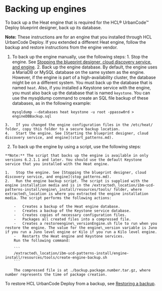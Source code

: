 # Backing up engines

To back up a the Heat engine that is required for the HCL® UrbanCode™ Deploy blueprint designer, back up its database.

**Note:** These instructions are for an engine that you installed through HCL UrbanCode Deploy. If you extended a different Heat engine, follow the backup and restore instructions from the engine vendor.

1.   To back up the engine manually, use the following steps: 
    1.   Stop the engine. See [Stopping the blueprint designer, cloud discovery service, and engine](stop_patterns.md).
    2.   Back up the engine database. By default, the engine uses a MariaDB or MySQL database on the same system as the engine. However, if the engine is part of a high-availability cluster, the database might be on a different system. You must back up the database that is named `heat`. Also, if you installed a Keystone service with the engine, you must also back up the database that is named `keystone`. You can use the mysqldump command to create an SQL file backup of these databases, as in the following example:

        ```
        mysqldump --databases heat keystone -u root -ppassw0rd > engineDBBackup.sql
        ```

    3.   If you changed the engine configuration files in the /etc/heat/ folder, copy this folder to a secure backup location. 
    4.   Start the engine. See [Starting the blueprint designer, cloud discovery service, and engine](start_patterns.md).
2.   To back up the engine by using a script, use the following steps: 

    **Note:** The script that backs up the engine is available in only versions 6.2.1.1 and later. You should use the default Keystone service that you installed with the Heat engine.

    1.   Stop the engine. See [Stopping the blueprint designer, cloud discovery service, and engine](stop_patterns.md).
    2.   Run the engine backup script. The script is supplied with the engine installation media and is in the /extracted\_location/ibm-ucd-patterns-install/engine\_install/resources/tools/ folder, where extracted\_location is where you extracted the engine installation media. The script performs the following actions:

        -   Creates a backup of the Heat engine database.
        -   Creates a backup of the Keystone service database.
        -   Creates copies of necessary configuration files.
        -   Packages all created files into a compressed file.
        -   Creates a restoreengine\_versionEngine.sh file to run when you restore the engine. The value for the engine\_version variable is Juno if you run a Juno level engine or Kilo if you run a Kilo level engine.
        -   Restarts the Heat engine and Keystone services.
        Run the following command:

        ```
        /extracted\_location/ibm-ucd-patterns-install/engine-install/resources/tools/create-engine-backup.sh
        ```

        The compressed file is at ./backup.package.number.tar.gz, where number represents the time of package creation.


To restore HCL UrbanCode Deploy from a backup, see [Restoring a backup](../../com.udeploy.doc/topics/arch_data_recovery.md).

